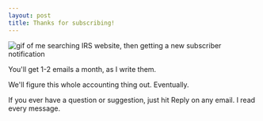 ```yaml
---
layout: post
title: Thanks for subscribing!
---
```


![gif of me searching IRS website, then getting a new subscriber notification](/images/accounting-thank-you.gif)

You'll get 1-2 emails a month, as I write them.

We'll figure this whole accounting thing out. Eventually.

If you ever have a question or suggestion, just hit Reply on any email. I read every message.

<script>
window.addEventListener('load', (event) => {
  fathom.trackGoal('RGUUW2K7', 0);
});
</script>
